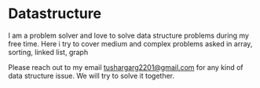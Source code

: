 # Datastructure

I am a problem solver and love to solve data structure problems during my free time. Here i try to cover medium 
and complex problems asked in array, sorting, linked list, graph

Please reach out to my email tushargarg2201@gmail.com for any kind of data structure issue. We will try to solve it together. 
